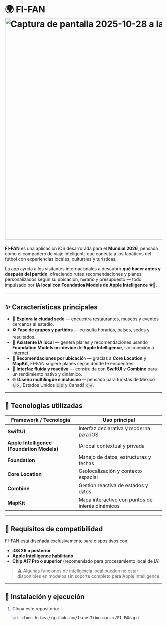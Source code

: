 # 🌍 FI-FAN<img width="1410" height="711" alt="Captura de pantalla 2025-10-28 a la(s) 1 30 19 p m" src="https://github.com/user-attachments/assets/1692e2a8-3fad-44d6-a65d-6ea7ce706de3" />


**FI-FAN** es una aplicación iOS desarrollada para el **Mundial 2026**, pensada como el compañero de viaje inteligente que conecta a los fanáticos del fútbol con experiencias locales, culturales y turísticas.  

La app ayuda a los visitantes internacionales a descubrir **qué hacer antes y después del partido**, ofreciendo rutas, recomendaciones y planes personalizados según su ubicación, horario y presupuesto — todo impulsado por **IA local con Foundation Models de Apple Intelligence** ⚽🧠.

---

## ✨ Características principales

- 🧭 **Explora la ciudad sede** — encuentra restaurantes, museos y eventos cercanos al estadio.  
- ⚽ **Fase de grupos y partidos** — consulta horarios, países, sedes y resultados.  
- 🤖 **Asistente IA local** — genera planes y recomendaciones usando **Foundation Models on-device** de **Apple Intelligence**, sin conexión a internet.  
- 📍 **Recomendaciones por ubicación** — gracias a **Core Location** y **MapKit**, FI-FAN sugiere planes según dónde te encuentres.  
- 🔄 **Interfaz fluida y reactiva** — construida con **SwiftUI** y **Combine** para un rendimiento nativo y dinámico.  
- 🌐 **Diseño multilingüe e inclusivo** — pensado para turistas de México 🇲🇽, Estados Unidos 🇺🇸 y Canadá 🇨🇦.

---

## 🧱 Tecnologías utilizadas

| Framework / Tecnología | Uso principal |
|--------------------------|----------------|
| **SwiftUI** | Interfaz declarativa y moderna para iOS |
| **Apple Intelligence (Foundation Models)** | IA local contextual y privada |
| **Foundation** | Manejo de datos, estructuras y fechas |
| **Core Location** | Geolocalización y contexto espacial |
| **Combine** | Gestión reactiva de estados y datos |
| **MapKit** | Mapa interactivo con puntos de interés dinámicos |

---

## 📱 Requisitos de compatibilidad

FI-FAN está diseñada exclusivamente para dispositivos con:

- **iOS 26 o posterior**  
- **Apple Intelligence habilitado**  
- **Chip A17 Pro o superior** (recomendado para procesamiento local de IA)  

> ⚠️ Algunas funciones de inteligencia local pueden no estar disponibles en modelos sin soporte completo para Apple Intelligence.

---

## 🚀 Instalación y ejecución

1. Clona este repositorio:
   ```bash
   git clone https://github.com/IsraelTiburcio-ai/FI-FAN.git
